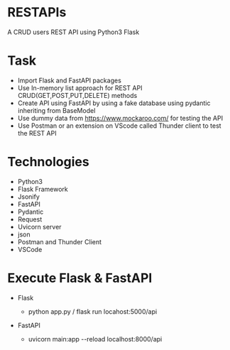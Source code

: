 # RESTAPIs
A CRUD users REST API using Python3 Flask 

# Task
- Import Flask and FastAPI packages 
- Use In-memory list approach for REST API CRUD(GET,POST,PUT,DELETE) methods
- Create API using FastAPI by using a fake database using pydantic inheriting from BaseModel 
- Use dummy data from https://www.mockaroo.com/ for testing the API
- Use Postman or an extension on VScode called Thunder client to test the REST API

# Technologies
- Python3
- Flask Framework
- Jsonify
- FastAPI
- Pydantic  
- Request
- Uvicorn server
- json
- Postman and Thunder Client
- VSCode

# Execute Flask & FastAPI
- Flask
  - python app.py / flask run
  locahost:5000/api

- FastAPI
  - uvicorn main:app --reload
  localhost:8000/api
